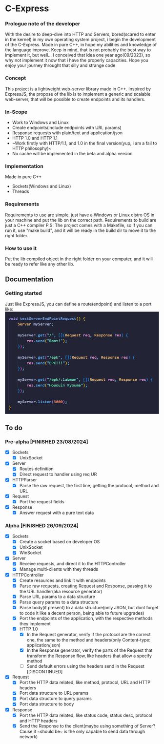# C-Express
### Prologue note of the developer
With the desire to deep-dive into HTTP and Servers, bored(scared to enter in the kernel) in my own operating system project, i begin the development of the C-Express. 
Made in pure C++, in hope my abilities and knowledge of the language improve.
Keep in mind, that is not probably the best way to implement it, but well... I conceived that idea one year ago(09/2023), so why not implement it now that i have the properly capacities.
Hope you enjoy your journey throught that silly and strange code

### Concept
This project is a lightweight web-server library made in C++. 
Inspired by ExpressJS, the propose of the lib is to implement a generic and scalable web-server, that will be possible to create endpoints and its handlers.

### In-Scope
- Work to Windows and Linux
- Create endpoints(include endpoints with URL params)
- Response requests with plain/text and application/json
- HTTP 1.0 and HTTP 1.1
- ~Work firstly with HTTP/1.1, and 1.0 in the final version(yup, i am a fail to HTTP philosophy)~
- No cache will be implemented in the beta and alpha version

### Implementation
Made in pure C++
- Sockets(Windows and Linux)
- Threads

### Requirements
Requirements to use are simple, just have a Windows or Linux distro OS in your machine and put the lib on the correct path.
Requirements to build are just a C++ compiler
P.S: The project comes with a Makefile, so if you can run it, use "make build", and it will be ready in the build dir to move it to the right folder.

### How to use it
Put the lib compiled object in the right folder on your computer, and it will be ready to refer like any other lib.

## Documentation
### Getting started
Just like ExpressJS, you can define a route(endpoint) and listen to a port like:
![Getting started](docs/images/doc1.png)

## To do
### Pre-alpha [FINISHED 23/08/2024]
- [x] Sockets
  - [x] UnixSocket
- [x] Server
  - [x] Routes definition
  - [x] Direct request to handler using req UR
- [x] HTTPParser
  - [x] Parse the raw request, the first line, getting the protocol, method and URL
- [x] Request
  - [x] Port the request fields
- [x] Response
  - [x] Answer request with a pure text data

### Alpha [FINISHED 26/09/2024]
- [x] Sockets
  - [x] Create a socket based on developer OS 
  - [x] UnixSocket
  - [x] WinSocket
- [x] Server
  - [x] Receive requests, and direct it to the HTTPController
  - [x] Manage multi-clients with they threads
- [x] HTTPController
  - [x] Create resources and link it with endpoints
  - [x] Parse raw requests, creating Request and Response, passing it to the URL handler(aka resource generator)
  - [x] Parse URL params to a data structure
  - [x] Parse query params to a data structure
  - [x] Parse body(if present) to a data structure(only JSON, but dont forget to code it like a decent person, being able to future upgrades)
  - [x] Port the endpoints of the application, with the respective methods they implement
  - [x] HTTP 1.0
    - [x] In the Request generator, verify if the protocol are the correct one, the same to the method and headers(only Content-type: application/json)
    - [x] In the Response generator, verify the parts of the Request that transform the Response flow, like headers that allow a specify method
    - [ ] Send default errors using the headers send in the Request [DISCONTINUED]
- [x] Request
  - [x] Port the HTTP data related, like method, protocol, URL and HTTP headers 
  - [x] Port data structure to URL params
  - [x] Port data structure to query params
  - [x] Port data structure to body
- [x] Response
  - [x] Port the HTTP data related, like status code, status desc, protocol and HTTP headers
  - [x] Send the Response to the client(maybe using something of Server? Cause it ~should be~ is the only capable to send data through network)
